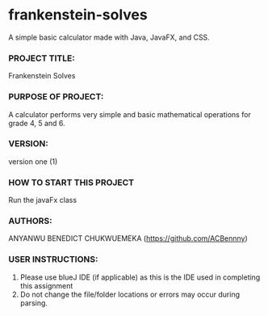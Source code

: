 # frankenstein-solves
A simple basic calculator made with Java, JavaFX, and CSS. 

### PROJECT TITLE:
Frankenstein Solves

### PURPOSE OF PROJECT: 
A calculator performs very simple and basic mathematical operations for grade 4, 5 and 6.

### VERSION: 
version one (1)

### HOW TO START THIS PROJECT
Run the javaFx class

### AUTHORS: 
ANYANWU BENEDICT CHUKWUEMEKA (https://github.com/ACBennny)

### USER INSTRUCTIONS:
1. Please use blueJ IDE (if applicable) as this is the IDE used in completing this assignment
2. Do not change the file/folder locations or errors may occur during parsing.
